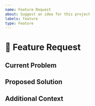 ```yaml
---
name: Feature Request
about: Suggest an idea for this project
labels: feature
type: Feature
---
```


# 🚀 Feature Request

## Current Problem
<!-- A clear and concise description of what the problem is. -->

## Proposed Solution
<!-- A clear and concise description of what you want to happen. -->

## Additional Context
<!-- Add any other context or screenshots about the feature request. -->
